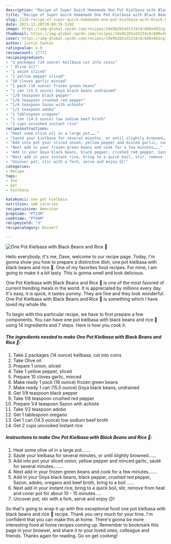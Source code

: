 ```yaml
---
description: "Recipe of Super Quick Homemade One Pot Kielbasa with Black Beans and Rice 🍚"
title: "Recipe of Super Quick Homemade One Pot Kielbasa with Black Beans and Rice 🍚"
slug: 2226-recipe-of-super-quick-homemade-one-pot-kielbasa-with-black-beans-and-rice
date: 2021-12-20T20:09:39.519Z
image: https://img-global.cpcdn.com/recipes/19e9b2b5a55234c0/680x482cq70/one-pot-kielbasa-with-black-beans-and-rice-recipe-main-photo.jpg
thumbnail: https://img-global.cpcdn.com/recipes/19e9b2b5a55234c0/680x482cq70/one-pot-kielbasa-with-black-beans-and-rice-recipe-main-photo.jpg
cover: https://img-global.cpcdn.com/recipes/19e9b2b5a55234c0/680x482cq70/one-pot-kielbasa-with-black-beans-and-rice-recipe-main-photo.jpg
author: Justin Santos
ratingvalue: 4.9
reviewcount: 17773
recipeingredient:
- "2 packages (14 ounce) keilbasa cut into coins"
- " Olive oil"
- "1 onion sliced"
- "1 yellow pepper sliced"
- "10 cloves garlic minced"
- "1 pack (16 ounce) frozen green beans"
- "1 can (15.5 ounce) Goya black beans undrained"
- "1/8 teaspoon black pepper"
- "1/8 teaspoon crushed red pepper"
- "1/4 teaspoon Sazon with achiote"
- "1/2 teaspoon adobo"
- "1 tablespoon oregano"
- "1 can (14.5 ounce) low sodium beef broth"
- "2 cups uncooked instant rice"
recipeinstructions:
- "Heat some olive oil in a large pot……."
- "Sauté your kielbasa for several minutes, or until slightly browned……"
- "Add into pot your sliced onion, yellow pepper and minced garlic, sauté for several minutes…….."
- "Next add in your frozen green beans and cook for a few minutes……."
- "Add in your Goya black beans, black pepper, crushed red pepper, Sazon, adobo, oregano and beef broth, bring to a boil ……"
- "Next add in your instant rice, bring to a quick boil, stir, remove from heat and cover pot for about 10 - 15 minutes….."
- "Uncover pot, stir with a fork, serve and enjoy 😊!"
categories:
- Recipe
tags:
- one
- pot
- kielbasa

katakunci: one pot kielbasa 
nutrition: 108 calories
recipecuisine: American
preptime: "PT23M"
cooktime: "PT49M"
recipeyield: "3"
recipecategory: Dessert

---
```



![One Pot Kielbasa with Black Beans and Rice 🍚](https://img-global.cpcdn.com/recipes/19e9b2b5a55234c0/680x482cq70/one-pot-kielbasa-with-black-beans-and-rice-recipe-main-photo.jpg)

Hello everybody, it's me, Dave, welcome to our recipe page. Today, I'm gonna show you how to prepare a distinctive dish, one pot kielbasa with black beans and rice 🍚. One of my favorites food recipes. For mine, I am going to make it a bit tasty. This is gonna smell and look delicious.



One Pot Kielbasa with Black Beans and Rice 🍚 is one of the most favored of current trending meals in the world. It is appreciated by millions every day. It's easy, it is quick, it tastes yummy. They are fine and they look wonderful. One Pot Kielbasa with Black Beans and Rice 🍚 is something which I have loved my whole life.


To begin with this particular recipe, we have to first prepare a few components. You can have one pot kielbasa with black beans and rice 🍚 using 14 ingredients and 7 steps. Here is how you cook it.

<!--inarticleads1-->

##### The ingredients needed to make One Pot Kielbasa with Black Beans and Rice 🍚:

1. Take 2 packages (14 ounce) keilbasa, cut into coins
1. Take  Olive oil
1. Prepare 1 onion, sliced
1. Take 1 yellow pepper, sliced
1. Prepare 10 cloves garlic, minced
1. Make ready 1 pack (16 ounce) frozen green beans
1. Make ready 1 can (15.5 ounce) Goya black beans, undrained
1. Get 1/8 teaspoon black pepper
1. Take 1/8 teaspoon crushed red pepper
1. Prepare 1/4 teaspoon Sazon with achiote
1. Take 1/2 teaspoon adobo
1. Get 1 tablespoon oregano
1. Get 1 can (14.5 ounce) low sodium beef broth
1. Get 2 cups uncooked instant rice




<!--inarticleads2-->

##### Instructions to make One Pot Kielbasa with Black Beans and Rice 🍚:

1. Heat some olive oil in a large pot…….
1. Sauté your kielbasa for several minutes, or until slightly browned……
1. Add into pot your sliced onion, yellow pepper and minced garlic, sauté for several minutes……..
1. Next add in your frozen green beans and cook for a few minutes…….
1. Add in your Goya black beans, black pepper, crushed red pepper, Sazon, adobo, oregano and beef broth, bring to a boil ……
1. Next add in your instant rice, bring to a quick boil, stir, remove from heat and cover pot for about 10 - 15 minutes…..
1. Uncover pot, stir with a fork, serve and enjoy 😊!




So that's going to wrap it up with this exceptional food one pot kielbasa with black beans and rice 🍚 recipe. Thank you very much for your time. I'm confident that you can make this at home. There's gonna be more interesting food at home recipes coming up. Remember to bookmark this page in your browser, and share it to your loved ones, colleague and friends. Thanks again for reading. Go on get cooking!
